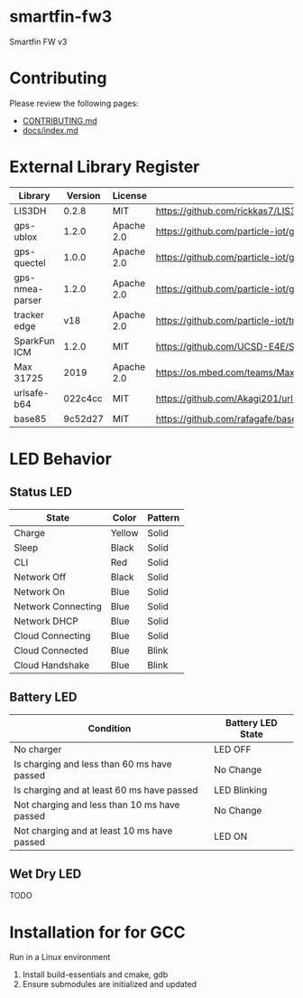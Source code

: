 # smartfin-fw3
Smartfin FW v3


# Contributing

Please review the following pages:
- [CONTRIBUTING.md](CONTRIBUTING.md)
- [docs/index.md](docs/index.md)

# External Library Register
Library         | Version | License | Source                                           | Location
----------------|---------|---------|--------------------------------------------------|---------
LIS3DH          | 0.2.8   | MIT     | https://github.com/rickkas7/LIS3DH               | lib/LIS3DH
gps-ublox       | 1.2.0   | Apache 2.0 | https://github.com/particle-iot/gps-ublox/       | lib/gps-ublox
gps-quectel     | 1.0.0   | Apache 2.0 | https://github.com/particle-iot/gps-quectel      | lib/gps-quectel
gps-nmea-parser | 1.2.0   | Apache 2.0 | https://github.com/particle-iot/gps-nmea-parser/ | lib/gps-nmea-parser
tracker edge    | v18     | Apache 2.0 | https://github.com/particle-iot/tracker-edge     | lib/tracker-edge
SparkFun ICM    | 1.2.0   | MIT     | https://github.com/UCSD-E4E/SparkFun_ICM-20948_ParticleLibrary | lib/SparkFun_ICM-20948_ParticleLibrary
Max 31725       | 2019    | Apache 2.0 | https://os.mbed.com/teams/MaximIntegrated/code/MAX31725_Accurate_Temperature_Sensor//file/b4fdbbe79036/max31725.h/ | temperature/
urlsafe-b64     | 022c4cc | MIT     | https://github.com/Akagi201/urlsafe-b64 | src/cellular/encoding
base85          | 9c52d27 | MIT     | https://github.com/rafagafe/base85 | src/cellular/encoding



# LED Behavior

## Status LED
| State              | Color  | Pattern  |
|--------------------|--------|----------|
| Charge             | Yellow | Solid    |
| Sleep              | Black  | Solid    |
| CLI                | Red    | Solid    |
| Network Off        | Black  | Solid    |
| Network On         | Blue   | Solid    |
| Network Connecting | Blue   | Solid    |
| Network DHCP       | Blue   | Solid    |
| Cloud Connecting   | Blue   | Solid    |
| Cloud Connected    | Blue   | Blink    |
| Cloud Handshake    | Blue   | Blink    |


## Battery LED
| Condition                                    | Battery LED State |
|----------------------------------------------|-------------------|
| No charger                                   | LED OFF           |
| Is charging and less than 60 ms have passed  | No Change         |
| Is charging and at least 60 ms have passed   | LED Blinking      |
| Not charging and less than 10 ms have passed | No Change         |
| Not charging and at least 10 ms have passed  | LED ON            |


## Wet Dry LED
TODO

# Installation for for GCC
Run in a Linux environment

1. Install build-essentials and cmake, gdb
2. Ensure submodules are initialized and updated
